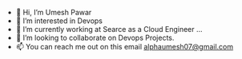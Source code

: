 - 👋 Hi, I’m Umesh Pawar
- 👀 I’m interested in Devops
- 🌱 I’m currently working at Searce as a Cloud Engineer ...
- 💞️ I’m looking to collaborate on Devops Projects.
- 📫 You can reach me out on this email alphaumesh07@gmail.com

<!---
iumesh07/iumesh07 is a ✨ special ✨ repository because its `README.md` (this file) appears on your GitHub profile.
You can click the Preview link to take a look at your changes.
--->
